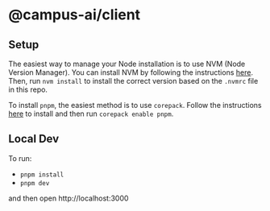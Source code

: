 # @campus-ai/client

## Setup

The easiest way to manage your Node installation is to use NVM (Node Version Manager). You can install NVM by following the instructions [here](https://github.com/nvm-sh/nvm). Then, run `nvm install` to install the correct version based on the `.nvmrc` file in this repo.

To install `pnpm`, the easiest method is to use `corepack`. Follow the instructions [here](https://github.com/nodejs/corepack#readme) to install and then run `corepack enable pnpm`.

## Local Dev

To run:

- `pnpm install`
- `pnpm dev`

and then open http://localhost:3000